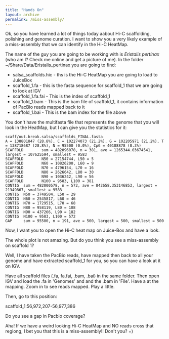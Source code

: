 ```yaml
---
title: "Hands On"
layout: archive
permalink: /miss-assembly/
---  
```



Ok, so you have learned a lot of things today aabout Hi-C scaffolding, polishing and genome curation. I want to show you a very likely example of a miss-assembly that we can identify in the Hi-C HeatMap.

The name of the guy you are going to be working with is *Eristalis pertinax* (who am I? Check me online and get a picture of me). In the folder ~/Share/Data/Eristalis_pertinax you are going to find:

- salsa_scaffolds.hic - ths is the Hi-C HeatMap you are going to load to JuiceBox
- scaffold_1.fa       - this is the fasta sequence for scaffold_1 that we are going to look at IGV
- scaffold_1.fa.fai   - This is the index of scaffold_1
- scaffold_1.bam      - This is the bam file of scaffold_1, it contains information of PacBio reads mapped back to it
- scaffold_1.bai     - This is the bam index for the file above



You don't have the multifasta file that represents the genome that you will look in the HeatMap, but I can give you the statistics for it:

```console 
scaff/out.break.salsa/scaffolds_FINAL.fasta
A = 138801847 (28.8%), C = 102274073 (21.2%), G = 102205971 (21.2%), T = 138718687 (28.8%), N = 95500 (0.0%), CpG = 40188878 (8.3%)
SCAFFOLD        sum = 482096078, n = 381, ave = 1265344.03674541, largest = 107625594, smallest = 9583
SCAFFOLD        N50 = 27154744, L50 = 5
SCAFFOLD        N60 = 10826200, L60 = 9
SCAFFOLD        N70 = 4796154, L70 = 16
SCAFFOLD        N80 = 2626642, L80 = 30
SCAFFOLD        N90 = 1036242, L90 = 56
SCAFFOLD        N100 = 9583, L100 = 381
CONTIG  sum = 482000578, n = 572, ave = 842658.353146853, largest = 21349867, smallest = 9583
CONTIG  N50 = 3749504, L50 = 29
CONTIG  N60 = 2545817, L60 = 46
CONTIG  N70 = 1729515, L70 = 68
CONTIG  N80 = 958119, L80 = 108
CONTIG  N90 = 437266, L90 = 182
CONTIG  N100 = 9583, L100 = 572
GAP     sum = 95500, n = 191, ave = 500, largest = 500, smallest = 500
```

Now, I want you to open the Hi-C heat map on Juice-Box and have a look.

The whole plot is not amazing. But do you think you see a miss-assembly on scaffold 1?

Well, I have taken the PacBio reads, have mapped then back to all your genome and have extracted scaffold_1 for you, so you can have a look at it on IGV.

Have all scaffold files (.fa, fa.fai, .bam, .bai) in the same folder. Then open IGV and load the .fa in 'Genomes' and and the .bam in 'File'.
Have a at the mapping. Zoom in to see reads mapped. Play a little. 

Then, go to this position: 

scaffold_1:56,972,207-56,977,386

Do you see a gap in Pacbio coverage?

Aha! If we have a weird looking Hi-C HeatMap and NO reads cross that regiong, I bet you that this is a miss-assembly!! Don't you? =)
